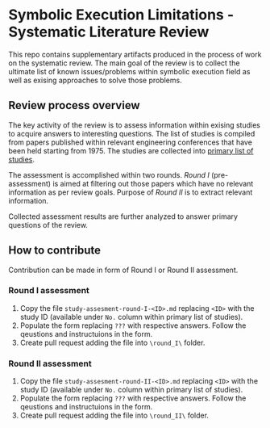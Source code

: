 # Symbolic Execution Limitations - Systematic Literature Review

This repo contains supplementary artifacts produced in the process of work on the systematic review.
The main goal of the review is to collect the ultimate list of known issues/problems within symbolic 
execution field as well as exising approaches to solve those problems.

## Review process overview

The key activity of the review is to assess information within exising studies to acquire answers
to interesting questions. The list of studies is compiled from papers published within relevant engineering 
conferences that have been held starting from 1975. The studies are collected into [primary list of studies](/primary-list-of-studies.md). 

The assessment is accomplished within two rounds. _Round I_ (pre-assessment) is aimed at filtering out those
papers which have no relevant information as per review goals. Purpose of _Round II_ is to extract relevant
information.

Collected assessment results are further analyzed to answer primary questions of the review.

## How to contribute

Contribution can be made in form of Round I or Round II assessment.

### Round I assessment
1. Copy the file `study-assesment-round-I-<ID>.md` replacing `<ID>` with the study ID (available under `No.` column within primary list of studies).
2. Populate the form replacing `???` with respective answers. Follow the qeustions and instructuions in the form.
3. Create pull request adding the file into `\round_I\` folder.

### Round II assessment
1. Copy the file `study-assesment-round-II-<ID>.md` replacing `<ID>` with the study ID (available under `No.` column within primary list of studies).
2. Populate the form replacing `???` with respective answers. Follow the qeustions and instructuions in the form.
3. Create pull request adding the file into `\round_II\` folder.
